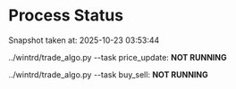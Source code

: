 # Process Status

Snapshot taken at: 2025-10-23 03:53:44

../wintrd/trade_algo.py --task price_update: **NOT RUNNING**

../wintrd/trade_algo.py --task buy_sell: **NOT RUNNING**

